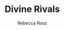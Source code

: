 ---
title: "Divine Rivals"
author: "Rebecca Ross"
year: "2023"
month: "June"
score: 3
image: "./images/divinerivals.jpg"
genre: [  "Young Adult", "New Adult", "Fantasy", "Romance" ]
---